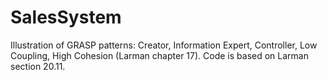 # SalesSystem
Illustration of GRASP patterns: Creator, Information Expert, Controller, Low Coupling, High Cohesion (Larman chapter 17). Code is based on Larman section 20.11.
